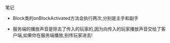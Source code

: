 笔记

- Block类的onBlockActivated方法会执行两次,分别是主手和副手

- 服务端的播放声音是除去了传入的玩家的,因为向传入的玩家播放声音交给了客户端,如果你在服务端播放,别传玩家进去!
